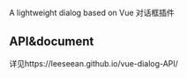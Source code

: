 #
  >
  A lightweight dialog based on Vue 对话框插件

## API&document
详见https://leeseean.github.io/vue-dialog-API/
